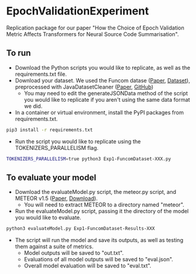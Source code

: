 # EpochValidationExperiment

Replication package for our paper "How the Choice of Epoch Validation Metric Affects Transformers for Neural Source Code Summarisation".

## To run

- Download the Python scripts you would like to replicate, as well as the requirements.txt file.
- Download your dataset.  We used the Funcom datase ([Paper](https://aclanthology.org/N19-1394.pdf), [Dataset](http://leclair.tech/data/funcom/index_v5.html#procdata)), preprocessed with JavaDatasetCleaner ([Paper](https://www.lancaster.ac.uk/~elhaj/docs/gem2022.pdf), [GitHub](https://github.com/phillijm/JavaDatasetCleaner/))
  - You may need to edit the generateJSONData method of the script you would like to replicate if you aren't using the same data format we did.
- In a container or virtual environment, install the PyPI packages from requirements.txt.

``` bash
pip3 install -r requirements.txt
```

- Run the script you would like to replicate using the TOKENIZERS_PARALLELISM flag.

``` bash
TOKENIZERS_PARALLELISM=true python3 Exp1-FuncomDataset-XXX.py
```

## To evaluate your model

- Download the evaluateModel.py script, the meteor.py script, and METEOR v1.5 ([Paper](https://aclanthology.org/W14-3348/), [Download](https://www.cs.cmu.edu/~alavie/METEOR/)).
  - You will need to extract METEOR to a directory named "meteor".
- Run the evaluateModel.py script, passing it the directory of the model you would like to evaluate.

``` bash
python3 evaluateModel.py Exp1-FuncomDataset-Results-XXX
```

- The script will run the model and save its outputs, as well as testing them against a suite of metrics.
  - Model outputs will be saved to "out.txt".
  - Evaluations of all model outputs will be saved to "eval.json".
  - Overall model evaluation will be saved to "eval.txt".
